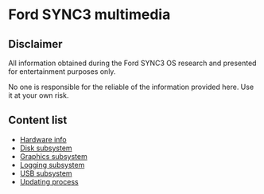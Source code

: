 # Ford SYNC3 multimedia
## Disclaimer
All information obtained during the Ford SYNC3 OS research and presented for entertainment purposes only.

No one is responsible for the reliable of the information provided here. Use it at your own risk.

## Content list
 - [Hardware info](./sw_hardware_info.md)
 - [Disk subsystem](./sw_disk.md)
 - [Graphics subsystem](./sw_drm_gpu.md)
 - [Logging subsystem](./sw_logs.md)
 - [USB subsystem](./sw_usb.md)
 - [Updating process](./sw_update.md)
